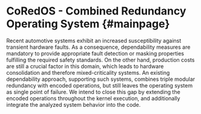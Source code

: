 CoRedOS - Combined Redundancy Operating System                        {#mainpage}
============

Recent automotive systems exhibit an increased susceptibility
against transient hardware faults. As a consequence,
dependability measures are mandatory to provide appropriate
fault detection or masking properties fulfilling the required
safety standards. On the other hand, production costs are
still a crucial factor in this domain, which leads to hardware
consolidation and therefore mixed-criticality systems. An existing
dependability approach, supporting such systems, combines triple
modular redundancy with encoded operations, but still leaves the
operating system as single point of failure. We intend to close
this gap by extending the encoded operations throughout the
kernel execution, and additionally integrate the analyzed system
behavior into the code.
  
